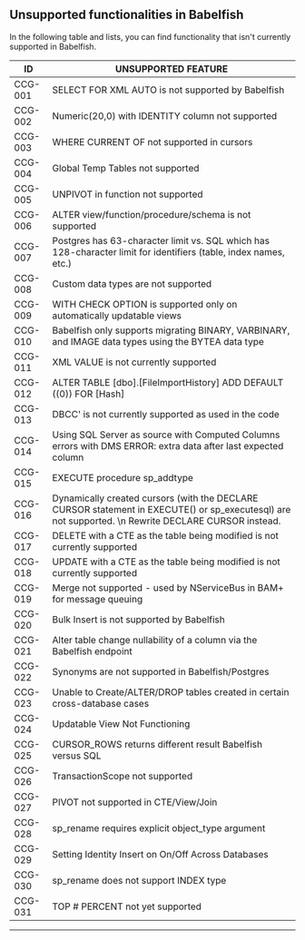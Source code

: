 ## **Unsupported functionalities in Babelfish**

In the following table and lists, you can find functionality that isn't currently supported in Babelfish.

| ID             | UNSUPPORTED FEATURE                                                                                       |
|----------------|-----------------------------------------------------------------------------------------------------------|
| CCG-001        | SELECT FOR XML AUTO is not supported by Babelfish                                                         |
| CCG-002        | Numeric(20,0) with IDENTITY column not supported                                                          |
| CCG-003        | WHERE CURRENT OF not supported in cursors                                                                 |
| CCG-004        | Global Temp Tables not supported                                                                          |
| CCG-005        | UNPIVOT in function not supported                                                                         |
| CCG-006        | ALTER view/function/procedure/schema is not supported                                                     |
| CCG-007        | Postgres has 63-character limit vs. SQL which has 128-character limit for identifiers (table, index names, etc.)   |
| CCG-008        | Custom data types are not supported                                                                       |
| CCG-009        | WITH CHECK OPTION is supported only on automatically updatable views                                      |
| CCG-010        | Babelfish only supports migrating BINARY, VARBINARY, and IMAGE data types using the BYTEA data type        |
| CCG-011        | XML VALUE is not currently supported                                                                      |
| CCG-012        | ALTER TABLE [dbo].[FileImportHistory] ADD DEFAULT ((0)) FOR [Hash]                                        |
| CCG-013        | DBCC' is not currently supported as used in the code                                                     |
| CCG-014        | Using SQL Server as source with Computed Columns errors with DMS ERROR: extra data after last expected column   |
| CCG-015        | EXECUTE procedure sp_addtype                                                                              |
| CCG-016        | Dynamically created cursors (with the DECLARE CURSOR statement in EXECUTE() or sp_executesql) are not supported. \n Rewrite DECLARE CURSOR instead. |
| CCG-017        | DELETE with a CTE as the table being modified is not currently supported                                  |
| CCG-018        | UPDATE with a CTE as the table being modified is not currently supported                                  |
| CCG-019        | Merge not supported - used by NServiceBus in BAM+ for message queuing                                     |
| CCG-020        | Bulk Insert is not supported by Babelfish                                                                |
| CCG-021        | Alter table change nullability of a column via the Babelfish endpoint                                     |
| CCG-022        | Synonyms are not supported in Babelfish/Postgres                                                         |
| CCG-023        | Unable to Create/ALTER/DROP tables created in certain cross-database cases                                |
| CCG-024        | Updatable View Not Functioning                                                                           |
| CCG-025        | CURSOR_ROWS returns different result Babelfish versus SQL                                                |
| CCG-026        | TransactionScope not supported                                                                           |
| CCG-027        | PIVOT not supported in CTE/View/Join                                                                     |
| CCG-028        | sp_rename requires explicit object_type argument                                                         |
| CCG-029        | Setting Identity Insert on On/Off Across Databases                                                      |
| CCG-030        | sp_rename does not support INDEX type                                                                    |
| CCG-031        | TOP # PERCENT not yet supported                                                                          |

---
